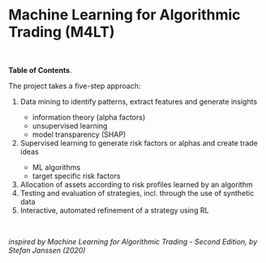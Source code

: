# Machine Learning for Algorithmic Trading (M4LT)
<br>

**Table of Contents**.<br>

The project takes a five-step approach:
<ol>
    <li>Data mining to identify patterns, extract features and generate insights</li>
    <ul>
    	<li>information theory (alpha factors)</li>
    	<li>unsupervised learning</li>
    	<li>model transparency (SHAP)</li>
    </ul>
    <li>Supervised learning to generate risk factors or alphas and create trade ideas</li>
    <ul>
    	<li>ML algorithms</li>
    	<li>target specific risk factors</li>
    </ul>
    <li>Allocation of assets according to risk profiles learned by an algorithm</li>
    <li>Testing and evaluation of strategies, incl. through the use of synthetic data</li>
    <li>Interactive, automated refinement of a strategy using RL</li>
</ol><br>

<i>inspired by Machine Learning for Algorithmic Trading - Second Edition, by Stefan Janssen (2020)</i>

